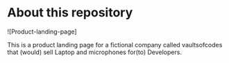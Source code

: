# About this repository

![Product-landing-page]

This is a product landing page for a fictional company called vaultsofcodes that (would) sell Laptop and microphones for(to) Developers.
